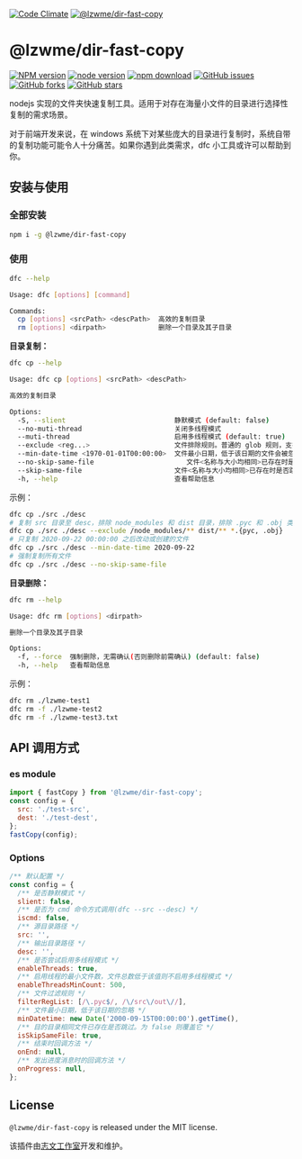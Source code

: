 [![Code Climate](https://lzw.me/images/logo.png)](https://lzw.me)
[![@lzwme/dir-fast-copy](https://nodei.co/npm/@lzwme/dir-fast-copy.png)][download-url]

@lzwme/dir-fast-copy
========

[![NPM version][npm-image]][npm-url]
[![node version][node-image]][node-url]
[![npm download][download-image]][download-url]
[![GitHub issues][issues-img]][issues-url]
[![GitHub forks][forks-img]][forks-url]
[![GitHub stars][stars-img]][stars-url]

[stars-img]: https://img.shields.io/github/stars/lzwme/dir-fast-copy.svg
[stars-url]: https://github.com/lzwme/dir-fast-copy/stargazers
[forks-img]: https://img.shields.io/github/forks/lzwme/dir-fast-copy.svg
[forks-url]: https://github.com/lzwme/dir-fast-copy/network
[issues-img]: https://img.shields.io/github/issues/lzwme/dir-fast-copy.svg
[issues-url]: https://github.com/lzwme/dir-fast-copy/issues
[npm-image]: https://img.shields.io/npm/v/@lzwme/dir-fast-copy.svg?style=flat-square
[npm-url]: https://npmjs.org/package/@lzwme/dir-fast-copy
[node-image]: https://img.shields.io/badge/node.js-%3E=_10.9.0-green.svg?style=flat-square
[node-url]: https://nodejs.org/download/
[download-image]: https://img.shields.io/npm/dm/@lzwme/dir-fast-copy.svg?style=flat-square
[download-url]: https://npmjs.org/package/@lzwme/dir-fast-copy

nodejs 实现的文件夹快速复制工具。适用于对存在海量小文件的目录进行选择性复制的需求场景。

对于前端开发来说，在 windows 系统下对某些庞大的目录进行复制时，系统自带的复制功能可能令人十分痛苦。如果你遇到此类需求，dfc 小工具或许可以帮助到你。

## 安装与使用

### 全部安装

```bash
npm i -g @lzwme/dir-fast-copy
```

### 使用

```bash
dfc --help

Usage: dfc [options] [command]

Commands:
  cp [options] <srcPath> <descPath>  高效的复制目录
  rm [options] <dirpath>             删除一个目录及其子目录
```

**目录复制：**

```bash
dfc cp --help

Usage: dfc cp [options] <srcPath> <descPath>

高效的复制目录

Options:
  -S, --slient                           静默模式 (default: false)
  --no-muti-thread                       关闭多线程模式
  --muti-thread                          启用多线程模式 (default: true)
  --exclude <reg...>                     文件排除规则。普通的 glob 规则，支持多个参数
  --min-date-time <1970-01-01T00:00:00>  文件最小日期，低于该日期的文件会被忽略(处理速度更快)
  --no-skip-same-file                       文件<名称与大小均相同>已存在时是否跳过。 (default: true)
  --skip-same-file                       文件<名称与大小均相同>已存在时是否跳过。 (default: true)
  -h, --help                             查看帮助信息
```

示例：
```bash
dfc cp ./src ./desc
# 复制 src 目录至 desc，排除 node_modules 和 dist 目录，排除 .pyc 和 .obj 类型的文件
dfc cp ./src ./desc --exclude /node_modules/** dist/** *.{pyc, .obj}
# 只复制 2020-09-22 00:00:00 之后改动或创建的文件
dfc cp ./src ./desc --min-date-time 2020-09-22
# 强制复制所有文件
dfc cp ./src ./desc --no-skip-same-file
```

**目录删除：**

```bash
dfc rm --help

Usage: dfc rm [options] <dirpath>

删除一个目录及其子目录

Options:
  -f, --force  强制删除，无需确认(否则删除前需确认) (default: false)
  -h, --help   查看帮助信息
```

示例：

```bash
dfc rm ./lzwme-test1
dfc rm -f ./lzwme-test2
dfc rm -f ./lzwme-test3.txt
```

## API 调用方式

### es module

```js
import { fastCopy } from '@lzwme/dir-fast-copy';
const config = {
  src: './test-src',
  dest: './test-dest',
};
fastCopy(config);
```

### Options

```js
/** 默认配置 */
const config = {
  /** 是否静默模式 */
  slient: false,
  /** 是否为 cmd 命令方式调用(dfc --src --desc) */
  iscmd: false,
  /** 源目录路径 */
  src: '',
  /** 输出目录路径 */
  desc: '',
  /** 是否尝试启用多线程模式 */
  enableThreads: true,
  /** 启用线程的最小文件数，文件总数低于该值则不启用多线程模式 */
  enableThreadsMinCount: 500,
  /** 文件过滤规则 */
  filterRegList: [/\.pyc$/, /\/src\/out\//],
  /** 文件最小日期，低于该日期的忽略 */
  minDatetime: new Date('2000-09-15T00:00:00').getTime(),
  /** 目的目录相同文件已存在是否跳过。为 false 则覆盖它 */
  isSkipSameFile: true,
  /** 结束时回调方法 */
  onEnd: null,
  /** 发出进度消息时的回调方法 */
  onProgress: null,
};
```


## License

`@lzwme/dir-fast-copy` is released under the MIT license.

该插件由[志文工作室](https://lzw.me)开发和维护。
